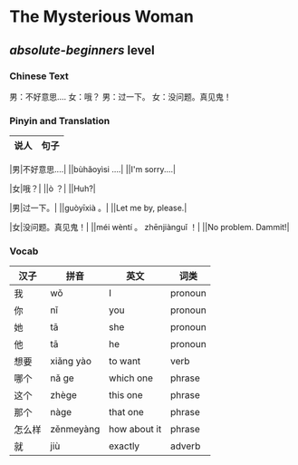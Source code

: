 # The Mysterious Woman
## *absolute-beginners* level

### Chinese Text
男：不好意思....
女：哦？
男：过一下。
女：没问题。真见鬼！

### Pinyin and Translation
|说人|句子|
|----|----|

|男|不好意思....|
||bùhǎoyìsi ....|
||I'm sorry....|

|女|哦？|
||ò ？|
||Huh?|

|男|过一下。|
||guòyīxià 。|
||Let me by, please.|

|女|没问题。真见鬼！|
||méi wèntí 。 zhēnjiànguǐ ！|
||No problem. Dammit!|
### Vocab
|汉子|拼音|英文|词类|
|----|----|----|----|
|我|wǒ|I|pronoun|
|你|nǐ|you|pronoun|
|她|tā|she|pronoun|
|他|tā|he|pronoun|
|想要|xiǎng yào|to want|verb|
|哪个|nǎ ge|which one|phrase|
|这个|zhège|this one|phrase|
|那个|nàge|that one|phrase|
|怎么样|zěnmeyàng|how about it|phrase|
|就|jiù|exactly|adverb|